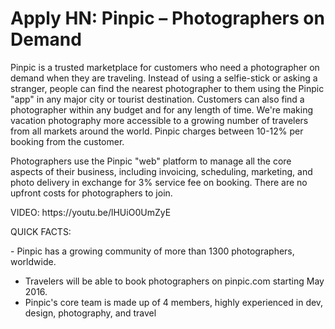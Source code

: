 # Apply HN: Pinpic – Photographers on Demand

Pinpic is a trusted marketplace for customers who need a photographer on demand when they are traveling. Instead of using a selfie-stick or asking a stranger, people can find the nearest photographer to them using the Pinpic &quot;app&quot; in any major city or tourist destination. Customers can also find a photographer within any budget and for any length of time. We&#x27;re making vacation photography more accessible to a growing number of travelers from all markets around the world. Pinpic charges between 10-12% per booking from the customer.<p>Photographers use the Pinpic &quot;web&quot; platform to manage all the core aspects of their business, including invoicing, scheduling, marketing, and photo delivery in exchange for 3% service fee on booking. There are no upfront costs for photographers to join.<p>VIDEO: https:&#x2F;&#x2F;youtu.be&#x2F;lHUiO0UmZyE<p>QUICK FACTS:<p>- Pinpic has a growing community of more than 1300 photographers, worldwide. 
- Travelers will be able to book photographers on pinpic.com starting May 2016. 
- Pinpic&#x27;s core team is made up of 4 members, highly experienced in dev, design, photography, and travel
